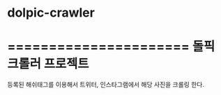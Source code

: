 # dolpic-crawler
======================
돌픽 크롤러 프로젝트
======================
등록된 해쉬태그를 이용해서 트위터, 인스타그램에서 해당 사진을 크롤링 한다.